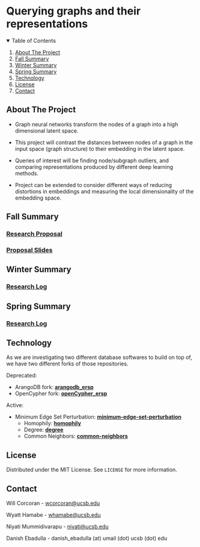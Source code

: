 # Querying graphs and their representations

<!-- TABLE OF CONTENTS -->
<details open="open">
  <summary>Table of Contents</summary>
  <ol>
    <li>
      <a href="#about-the-project">About The Project</a>
    </li>
    <li><a href="#fall-summary">Fall Summary</a></li>
    <li><a href="#winter-summary">Winter Summary</a></li>
    <li><a href="#spring-summary">Spring Summary</a></li>
    <li><a href="#technology">Technology</a></li>
    <li><a href="#license">License</a></li>
    <li><a href="#contact">Contact</a></li>
  </ol>
</details>

<!-- ABOUT THE PROJECT -->

## About The Project

- Graph neural networks transform the nodes of a graph into a high dimensional latent space.

- This project will contrast the distances between nodes of a graph in the input space (graph structure) to their embedding in the latent space.

- Queries of interest will be finding node/subgraph outliers, and comparing representations produced by different deep learning methods.

- Project can be extended to consider different ways of reducing distortions in embeddings and measuring the local dimensionality of the embedding space.

<!-- FALL SUMMARY -->
## Fall Summary
### [Research Proposal](/Fall2023/frameworks-and-solutions/assets/SinghProjectProposal-Final-Final.pdf)

### [Proposal Slides](/Fall2023/frameworks-and-solutions/assets/!FINALSLIDES_TEAMSINGH.pdf)

<!-- WINTER SUMMARY -->
## Winter Summary
### [Research Log](/Winter2024/ResearchLog.md)

<!-- SPRING SUMMARY -->
## Spring Summary
### [Research Log](/Spring2024/ResearchLog.md)

<!-- REPRODUCTION -->
## Technology
As we are investigating two different database softwares to build on top of, we have two different forks of those repositories. 

Deprecated:
- ArangoDB fork: [**arangodb_ersp**](https://github.com/wrcorcoran/arangodb_ersp)
- OpenCypher fork: [**openCypher_ersp**](https://github.com/wrcorcoran/openCypher_ersp)

Active:
- Minimum Edge Set Perturbation: [**minimum-edge-set-perturbation**](https://github.com/wrcorcoran/minimum-edge-set-perturbation)
  - Homophily: [**homophily**](https://github.com/wrcorcoran/minimum-edge-set-perturbation/tree/main/homophily)
  - Degree: [**degree**](https://github.com/wrcorcoran/minimum-edge-set-perturbation/tree/main/degree)
  - Common Neighbors: [**common-neighbors**](https://github.com/wrcorcoran/minimum-edge-set-perturbation/tree/main/common-neighbors)

## License

Distributed under the MIT License. See `LICENSE` for more information.

<!-- CONTACT -->

## Contact

Will Corcoran - wcorcoran@ucsb.edu

Wyatt Hamabe - whamabe@ucsb.edu

Niyati Mummidivarapu - niyati@ucsb.edu

Danish Ebadulla - danish_ebadulla (at) umail (dot) ucsb (dot) edu
